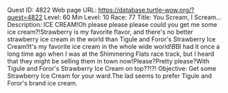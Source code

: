 Quest ID: 4822
Web page URL: https://database.turtle-wow.org/?quest=4822
Level: 60
Min Level: 10
Race: 77
Title: You Scream, I Scream...
Description: ICE CREAM!Oh please please please could you get me some ice cream?!Strawberry is my favorite flavor, and there's no better strawberry ice cream in the world than Tigule and Foror's Strawberry Ice Cream!It's my favorite ice cream in the whole wide world!$B$BI had it once a long time ago when I was at the Shimmering Flats race track, but I heard that they might be selling them in town now!Please?Pretty please?With Tigule and Foror's Strawberry Ice Cream on top??!?!
Objective: Get some Strawberry Ice Cream for your ward.The lad seems to prefer Tigule and Foror's brand ice cream.
